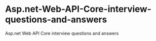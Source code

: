 # Asp.net-Web-API-Core-interview-questions-and-answers
Asp.net Web API Core  interview questions and answers

